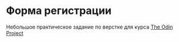 # Форма регистрации

Небольшое практическое задание по верстке для курса [The Odin Project](https://www.theodinproject.com/lessons/node-path-intermediate-html-and-css-sign-up-form) <br />
